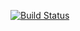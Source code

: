 [![Build Status](https://travis-ci.org/dmardegan/walletapi.svg?branch=master)](https://travis-ci.org/dmardegan/walletapi)
